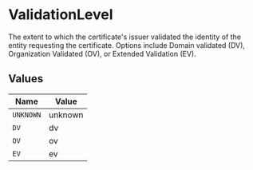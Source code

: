 # ValidationLevel

The extent to which the certificate's issuer validated the identity of the entity requesting the certificate. Options include Domain validated (DV), Organization Validated (OV), or Extended Validation (EV).


## Values

| Name      | Value     |
| --------- | --------- |
| `UNKNOWN` | unknown   |
| `DV`      | dv        |
| `OV`      | ov        |
| `EV`      | ev        |
